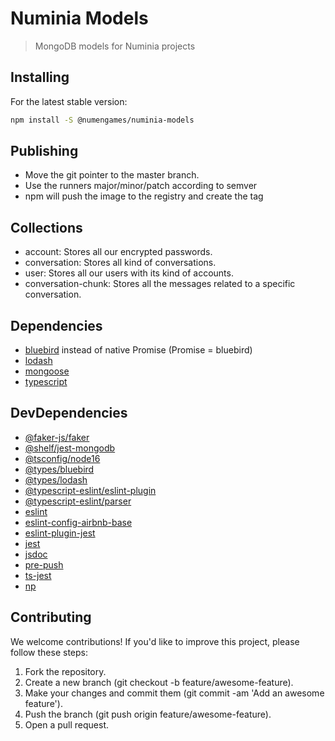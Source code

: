 # Numinia Models

> MongoDB models for Numinia projects

## Installing

For the latest stable version:

```bash
npm install -S @numengames/numinia-models
```

## Publishing

- Move the git pointer to the master branch.
- Use the runners major/minor/patch according to semver
- npm will push the image to the registry and create the tag

## Collections

- account: Stores all our encrypted passwords.
- conversation: Stores all kind of conversations.
- user: Stores all our users with its kind of accounts.
- conversation-chunk: Stores all the messages related to a specific conversation.

## Dependencies

- [bluebird](https://npmjs.com/package/bluebird) instead of native Promise (Promise = bluebird)
- [lodash](https://npmjs.com/package/lodash)
- [mongoose](https://npmjs.com/package/mongoose)
- [typescript](https://npmjs.com/package/typescript)

## DevDependencies

- [@faker-js/faker](https://npmjs.com/package/@faker-js/faker)
- [@shelf/jest-mongodb](https://npmjs.com/package/@shelf/jest-mongodb)
- [@tsconfig/node16](https://npmjs.com/package/@tsconfig/node16)
- [@types/bluebird](https://npmjs.com/package/@types/bluebird)
- [@types/lodash](https://npmjs.com/package/@types/lodash)
- [@typescript-eslint/eslint-plugin](https://npmjs.com/package/@typescript-eslint/eslint-plugin)
- [@typescript-eslint/parser](https://npmjs.com/package/@typescript-eslint/parser)
- [eslint](https://npmjs.com/package/eslint)
- [eslint-config-airbnb-base](https://npmjs.com/package/eslint-config-airbnb-base)
- [eslint-plugin-jest](https://npmjs.com/package/eslint-plugin-jest)
- [jest](https://npmjs.com/package/jest)
- [jsdoc](https://npmjs.com/package/jsdoc)
- [pre-push](https://npmjs.com/package/pre-push)
- [ts-jest](https://npmjs.com/package/ts-jest)
- [np](https://www.npmjs.com/package/np)

## Contributing

We welcome contributions! If you'd like to improve this project, please follow these steps:

1. Fork the repository.
2. Create a new branch (git checkout -b feature/awesome-feature).
3. Make your changes and commit them (git commit -am 'Add an awesome feature').
4. Push the branch (git push origin feature/awesome-feature).
5. Open a pull request.
